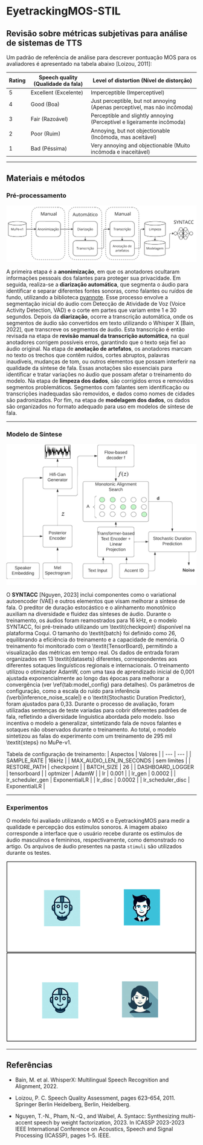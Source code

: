 # EyetrackingMOS-STIL

## Revisão sobre métricas subjetivas para análise de sistemas de TTS

Um padrão de referência de análise para descrever pontuação MOS para os avaliadores é apresentado na tabela abaixo [Loizou, 2011]:

| **Rating** | **Speech quality** (Qualidade da fala) | **Level of distortion** (Nível de distorção)           |
|------------|----------------------------------------|-------------------------------------------------------|
| 5          | Excellent (Excelente)                  | Imperceptible (Imperceptível)                         |
| 4          | Good (Boa)                             | Just perceptible, but not annoying (Apenas perceptível, mas não incômoda) |
| 3          | Fair (Razoável)                        | Perceptible and slightly annoying (Perceptível e ligeiramente incômoda) |
| 2          | Poor (Ruim)                            | Annoying, but not objectionable (Incômoda, mas aceitável) |
| 1          | Bad (Péssima)                          | Very annoying and objectionable (Muito incômoda e inaceitável) |
---

## Materiais e métodos
### Pré-processamento

![Fluxo da preprocessamento](Figs/Fig-fluxo_prepross.png)

A primeira etapa é a **anonimização**, em que os anotadores ocultaram informações pessoais dos falantes para proteger sua privacidade. Em seguida, realiza-se a **diarização automática**, que segmenta o áudio para identificar e separar diferentes fontes sonoras, como falantes ou ruídos de fundo, utilizando a biblioteca [pyannote](https://github.com/pyannote/pyannote-audio). Esse processo envolve a segmentação inicial do áudio com Detecção de Atividade de Voz (Voice Activity Detection, VAD) e o corte em partes que variam entre 1 e 30 segundos. Depois da **diarização**, ocorre a transcrição automática, onde os segmentos de áudio são convertidos em texto utilizando o Whisper X [Bain, 2022], que transcreve os segmentos de áudio. Esta transcrição é então revisada na etapa de **revisão manual da transcrição automática**, na qual anotadores corrigem possíveis erros, garantindo que o texto seja fiel ao áudio original. Na etapa de **anotação de artefatos**, os anotadores marcam no texto os trechos que contêm ruídos, cortes abruptos, palavras inaudíveis, mudanças de tom, ou outros elementos que possam interferir na qualidade da síntese de fala. Essas anotações são essenciais para identificar e tratar variações no áudio que possam afetar o treinamento do modelo. Na etapa de **limpeza dos dados**, são corrigidos erros e removidos segmentos problemáticos. Segmentos com falantes sem identificação ou transcrições inadequadas são removidos, e dados como nomes de cidades são padronizados. Por fim, na etapa de **modelagem dos dados**, os dados são organizados no formato adequado para uso em modelos de síntese de fala.

---

### Modelo de Síntese

![SYNTACC train architecture](Figs/Fig-SYNTACC-tts.png)

O **SYNTACC** [Nguyen, 2023] inclui componentes como o variational autoencoder (VAE) e outros elementos que visam melhorar a síntese de fala. O preditor de duração estocástico e o alinhamento monotônico auxiliam na diversidade e fluidez das sínteses de áudio. Durante o treinamento, os áudios foram reamostrados para 16 kHz, e o modelo SYNTACC, foi pré-treinado utilizando um \textit{checkpoint} disponível na plataforma Coqui. O tamanho do \textit{batch} foi definido como 26, equilibrando a eficiência do treinamento e a capacidade de memória. O treinamento foi monitorado com o \textit{TensorBoard}, permitindo a visualização das métricas em tempo real. Os dados de entrada foram organizados em 13 \textit{datasets} diferentes, correspondentes aos diferentes sotaques linguísticos regionais e internacionais. O treinamento utilizou o otimizador AdamW, com uma taxa de aprendizado inicial de 0,001 ajustada exponencialmente ao longo das épocas para melhorar a convergência (ver \ref{tab:model_config} para detalhes). Os parâmetros de configuração, como a escala do ruído para inferência (\verb|inference_noise_scale|) e o \textit{Stochastic Duration Predictor}, foram ajustados para 0,33. Durante o processo de avaliação, foram utilizadas sentenças de teste variadas para cobrir diferentes padrões de fala, refletindo a diversidade linguística abordada pelo modelo. Isso incentiva o modelo a generalizar, sintetizando fala de novos falantes e sotaques não observados durante o treinamento. Ao total, o modelo sintetizou as falas do experimento com um treinamento de 295 mil \textit{steps} no MuPe-v1.

Tabela de configuração de treinamento:
| Aspectos | Valores |
| --- | --- |
| SAMPLE_RATE | 16kHz |
| MAX_AUDIO_LEN_IN_SECONDS | sem limites |
| RESTORE_PATH | checkpoint |
| BATCH_SIZE | 26 |
| DASHBOARD_LOGGER | tensorboard |
| optmizer | AdamW |
| lr | 0.001 |
| lr_gen | 0.0002 |
| lr_scheduler_gen | ExponentialLR |
| lr_disc | 0.0002 |
| lr_scheduler_disc | ExponentialLR |

---

### Experimentos

O modelo foi avaliado utilizando o MOS e o EyetrackingMOS para medir a qualidade e percepção dos estímulos sonoros. A imagem abaixo corresponde a interface que o usuário recebe durante os estímulos de áudio masculinos e femininos, respectivamente, como demonstrado no artigo. Os arquivos de áudio presentes na pasta `stimuli` são utilizados durante os testes.

![Interface do Estímulo](Figs/Fig-interface_estimulo.png)

---

## Referências

- Bain, M. et al. WhisperX: Multilingual Speech Recognition and Alignment, 2022.

- Loizou, P. C. Speech Quality Assessment, pages 623–654, 2011. Springer Berlin Heidelberg, Berlin, Heidelberg.

- Nguyen, T.-N., Pham, N.-Q., and Waibel, A. Syntacc: Synthesizing multi-accent speech by weight factorization, 2023. In ICASSP 2023-2023 IEEE International Conference on Acoustics, Speech and Signal Processing (ICASSP), pages 1–5. IEEE.
